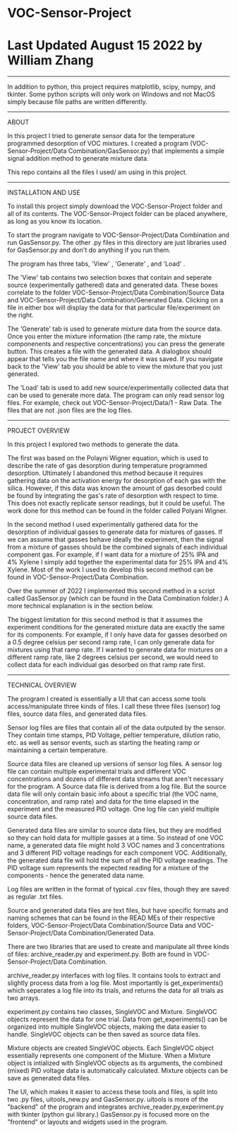 # VOC-Sensor-Project
# Last Updated August 15 2022 by William Zhang

-----------------------------------------------------------------------------------------------------------------------------------

In addition to python, this project requires matplotlib, scipy, numpy, and tkinter. 
Some python scripts will only work on Windows and not MacOS simply because file paths are written differently.

-----------------------------------------------------------------------------------------------------------------------------------

ABOUT

In this project I tried to generate sensor data for the temperature programmed desorption of VOC mixtures. I created a program
(VOC-Sensor-Project/Data Combination/GasSensor.py) that implements a simple signal addition method to generate mixture data.

This repo contains all the files I used/ am using in this project.

-----------------------------------------------------------------------------------------------------------------------------------

INSTALLATION AND USE

To install this project simply download the VOC-Sensor-Project folder and all of its contents. The VOC-Sensor-Project folder
can be placed anywhere, as long as you know its location.

To start the program navigate to  VOC-Sensor-Project/Data Combination  and run GasSensor.py. The other .py files in this directory
are just libraries used for GasSensor.py and don't do anything if you run them.

The program has three tabs, 'View' , 'Generate' , and 'Load' . 

The 'View' tab contains two selection boxes that contain and seperate source (experimentally gathered) data and generated data.
These boxes correlate to the folder  VOC-Sensor-Project/Data Combination/Source Data  and  VOC-Sensor-Project/Data Combination/Generated Data.
Clicking on a file in either box will display the data for that particular file/experiment on the right.

The 'Generate' tab is used to generate mixture data from the source data. Once you enter the mixture information (the ramp rate,
the mixture componenents and respective concentrations) you can press the generate button. This creates a file with the generated
data. A dialogbox should appear that tells you the file name and where it was saved. If you navigate back to the 'View' tab you should
be able to view the mixture that you just generated.

The 'Load' tab is used to add new source/experimentally collected data that can be used to generate more data. The program can only read
sensor log files. For  example, check out VOC-Sensor-Project/Data/1 - Raw Data. The files that are not .json files are the log files.

-----------------------------------------------------------------------------------------------------------------------------------

PROJECT OVERVIEW

In this project I explored two methods to generate the data. 

The first was based on the Polayni Wigner equation, which is used to describe the rate of gas desorption during temperature 
programmed desorption. Ultimately I abandoned this method because it requires gathering data on the activation energy for
desorption of each gas with the silica. However, if this data was known the amount of gas desorbed could be found by integrating
the gas's rate of desorption with respect to time. This does not exactly replicate sensor readings, but it could be useful.
The work done for this method can be found in the folder called Polyani Wigner.

In the second method I used experimentally gathered data for the desorption of individual gasses to generate data for mixtures 
of gasses. If we can assume that gasses behave ideally the experiment, then the signal from a mixture of gasses should be the combined 
signals of each individual component gas. For example, if I want data for a mixture of 25% IPA and 4% Xylene I simply add together 
the experimental data for 25% IPA and 4% Xylene. Most of the work I used to develop this second method can be found in 
VOC-Sensor-Project/Data Combination. 

Over the summer of 2022 I implemented this second method in a script called GasSensor.py (which can be found in the Data Combination 
folder.) A more technical explanation is in the section below.

The biggest limitation for this second method is that it assumes the experiment conditions for the generated mixture data are 
exactly the same for its components. For example,  if I only have data for gasses desorbed on a 0.5 degree celsius per second
ramp rate, I can only generate data for mixtures using that ramp rate. If I wanted to generate data for mixtures on a different 
ramp rate, like 2 degrees celsius per second, we would need to collect data for each individual gas desorbed on that ramp rate first.

-----------------------------------------------------------------------------------------------------------------------------------

TECHNICAL OVERVIEW

The program I created is essentially a UI that can access some tools access/manipulate three kinds of files. I call these three files
(sensor) log files, source data files, and generated data files. 


Sensor log files are files that contain all of the data outputed by the sensor. They contain time stamps, PID Voltage, peltier temperature,
dilution ratio, etc. as well as sensor events, such as starting the heating ramp or maintaining a certain temperature.

Source data files are cleaned up versions of sensor log files. A sensor log file can contain multiple experimental trials and different
VOC concentrations and dozens of different data streams that aren't necessary for the program. A Source data file is derived from a log file.
But the source data file will only contain basic info about a specific trial (the VOC name, concentration, and ramp rate) and data for
the time elapsed in the experiment and the measured PID voltage. One log file can yield multiple source data files.

Generated data files are similar to source data files, but they are modified so they can hold data for multiple gasses at a time. So instead
of one VOC name, a generated data file might hold 3 VOC names and 3 concentrations and 3 different PID voltage readings for each component
VOC. Additionally, the generated data file will hold the sum of all the PID voltage readings. The PID voltage sum represents the expected
reading for a mixture of the components - hence the generated data name.

Log files are written in the format of typical .csv files, though they are saved as regular .txt files.

Source and generated data files are text files, but have specific formats and naming schemes that can be found in the READ MEs of their
respective folders, VOC-Sensor-Project/Data Combination/Source Data and VOC-Sensor-Project/Data Combination/Generated Data.

There are two libraries that are used to create and manipulate all three kinds of files: archive_reader.py and experiment.py. Both are found
in VOC-Sensor-Project/Data Combination.

archive_reader.py interfaces with log files. It contains tools to extract and slightly process data from a log file. Most importantly is 
get_experiments() which seperates a log file into its trials, and returns the data for all trials as two arrays. 

experiment.py contains two classes, SingleVOC and Mixture. SingleVOC objects represent the data for one trial. Data from get_experiments() can 
be organized into multiple SingleVOC objects, making the data easier to handle. SingleVOC objects can be then saved as source data files.

Mixture objects are created SingleVOC objects. Each SingleVOC object essentially represents one component of the Mixture. When a Mixture
object is intialized with SingleVOC objects as its arguments, the combined (mixed) PID voltage data is automatically calculated. Mixture objects
can be save as generated data files.

The UI, which makes it easier to access these tools and files, is split into two .py files, uitools_new.py and GasSensor.py. uitools is more of the 
"backend" of the program and integrates archive_reader.py,experiment.py with tkinter (python gui library.) GasSensor.py is focused more
on the "frontend" or layouts and widgets used in the program.
